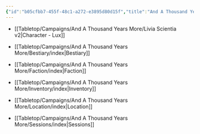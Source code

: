 ```yaml
---
{"id":"b05cfbb7-455f-48c1-a272-e3895d80d15f","title":"And A Thousand Years More","description":"And A Thousand Years More campaign overview.","publish":true,"date_created":"Wednesday, March 20th 2024, 11:56:48 pm","date_modified":"Tuesday, April 2nd 2024, 6:58:19 pm","path":"Tabletop/Campaigns/And A Thousand Years More/index.md","permalink":"/tabletop/campaigns/and-a-thousand-years-more/index/","PassFrontmatter":true}
---
```


- [[Tabletop/Campaigns/And A Thousand Years More/Livia Scientia v2\|Character - Lux]]

- [[Tabletop/Campaigns/And A Thousand Years More/Bestiary/index\|Bestiary]]
- [[Tabletop/Campaigns/And A Thousand Years More/Faction/index\|Faction]]
- [[Tabletop/Campaigns/And A Thousand Years More/Inventory/index\|Inventory]]
- [[Tabletop/Campaigns/And A Thousand Years More/Location/index\|Location]]
- [[Tabletop/Campaigns/And A Thousand Years More/Sessions/index\|Sessions]]

